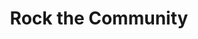 ---
pid: CH1044
title: Rock the Community
location_transcription: Ritt Sq + Wash Sq + Fr. Sq + Logan Sq.
zipcode: '19103'
outside_phl: 
neighborhood: Rittenhouse Square,Avenue of The Arts,Logan Square,Fitler Square
age: '77'
age_range: 70+
instagram: 
image_file_name: CH_1044.jpg
proposal_transcription: Circle of rocking chairs for parents and grandparents and
  friends to sit and rock the little ones and must other people who //rock//
topic: Family
topic_summary: '0'
type: Interactive
keywords_other: parks, rittenhouse square, washington square, franklin square, logan
  square
credit: 
image_labels: 
twitter: 
facebook: 
permalink: "/monuments/ch1044/"
layout: item-page
---